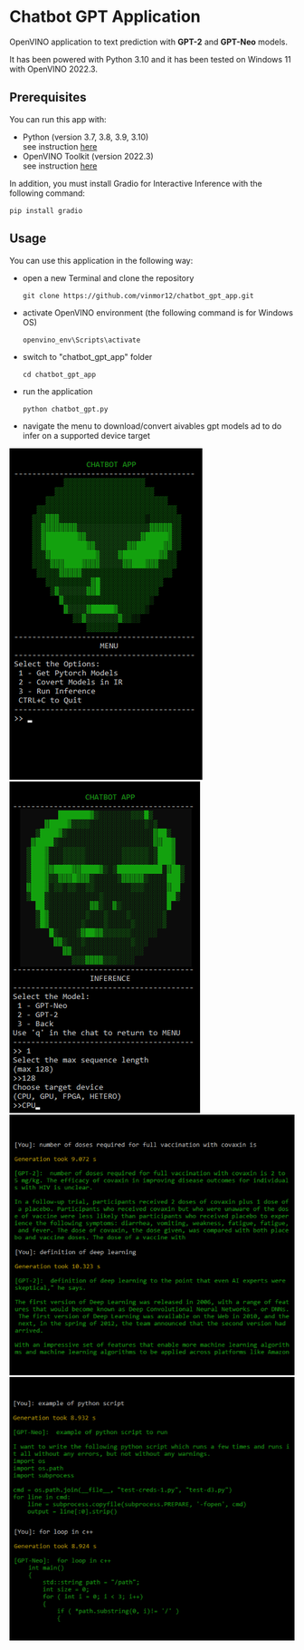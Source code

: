 # Chatbot GPT Application

OpenVINO application to text prediction with **GPT-2** and **GPT-Neo** models.

It has been powered with Python 3.10 and it has been tested on Windows 11 with OpenVINO 2022.3.

Prerequisites
-
You can run this app with:
+ Python (version 3.7, 3.8, 3.9, 3.10)   
  see instruction [here](https://www.python.org/downloads/)
+ OpenVINO Toolkit (version 2022.3)  
  see instruction [here](https://www.intel.com/content/www/us/en/developer/tools/openvino-toolkit/download.html?VERSION=v_2023_2_0&OP_SYSTEM=WINDOWS&DISTRIBUTION=ARCHIVE)

In addition, you must install Gradio for Interactive Inference with the following command:
```
pip install gradio
```

Usage
-
You can use this application in the following way:
+ open a new Terminal and clone the repository
  ```
  git clone https://github.com/vinmor12/chatbot_gpt_app.git
  ```
+ activate OpenVINO environment (the following command is for Windows OS)
  ```
  openvino_env\Scripts\activate
  ```
+ switch to "chatbot_gpt_app" folder
  ```
  cd chatbot_gpt_app
  ```
+ run the application
  ```
  python chatbot_gpt.py
  ```
+ navigate the menu to download/convert aivables gpt models ad to do infer on a supported device target

![Main_Menu](https://raw.githubusercontent.com/vinmor12/chatbot_gpt_app/main/data/images/main_menu.png)
![Inference_Menu](https://raw.githubusercontent.com/vinmor12/chatbot_gpt_app/main/data/images/inference_menu.png)
![Inference_GPT_2](https://raw.githubusercontent.com/vinmor12/chatbot_gpt_app/main/data/images/gpt_2.png)
![Inference_GPT_Neo](https://raw.githubusercontent.com/vinmor12/chatbot_gpt_app/main/data/images/gpt_neo.png)
